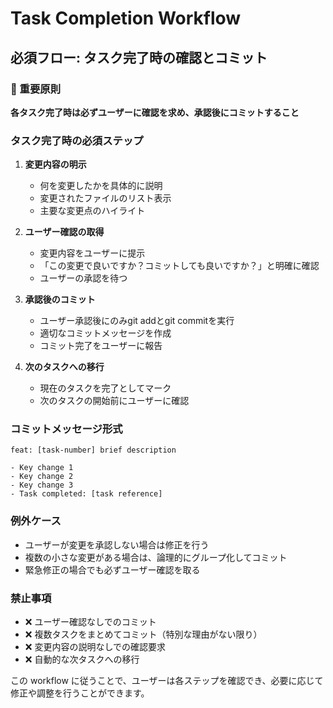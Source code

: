 # Task Completion Workflow

## 必須フロー: タスク完了時の確認とコミット

### 🚨 重要原則

**各タスク完了時は必ずユーザーに確認を求め、承認後にコミットすること**

### タスク完了時の必須ステップ

1. **変更内容の明示**
   - 何を変更したかを具体的に説明
   - 変更されたファイルのリスト表示
   - 主要な変更点のハイライト

2. **ユーザー確認の取得**
   - 変更内容をユーザーに提示
   - 「この変更で良いですか？コミットしても良いですか？」と明確に確認
   - ユーザーの承認を待つ

3. **承認後のコミット**
   - ユーザー承認後にのみgit addとgit commitを実行
   - 適切なコミットメッセージを作成
   - コミット完了をユーザーに報告

4. **次のタスクへの移行**
   - 現在のタスクを完了としてマーク
   - 次のタスクの開始前にユーザーに確認

### コミットメッセージ形式

```
feat: [task-number] brief description

- Key change 1
- Key change 2
- Key change 3
- Task completed: [task reference]
```

### 例外ケース

- ユーザーが変更を承認しない場合は修正を行う
- 複数の小さな変更がある場合は、論理的にグループ化してコミット
- 緊急修正の場合でも必ずユーザー確認を取る

### 禁止事項

- ❌ ユーザー確認なしでのコミット
- ❌ 複数タスクをまとめてコミット（特別な理由がない限り）
- ❌ 変更内容の説明なしでの確認要求
- ❌ 自動的な次タスクへの移行

この workflow に従うことで、ユーザーは各ステップを確認でき、必要に応じて修正や調整を行うことができます。
